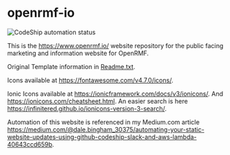 # openrmf-io

<p><img src="https://app.codeship.com/projects/d3fbf140-c9bb-0137-2863-46e2886f579e/status?branch=master" 
    alt="CodeShip automation status" /></p>

This is the https://www.openrmf.io/ website repository for the public facing marketing and information website for OpenRMF.

Original Template information in [Readme.txt](./Readme.txt).

Icons available at https://fontawesome.com/v4.7.0/icons/.

Ionic Icons available at https://ionicframework.com/docs/v3/ionicons/. And https://ionicons.com/cheatsheet.html.  An easier search is here https://infinitered.github.io/ionicons-version-3-search/. 

Automation of this website is referenced in my Medium.com article https://medium.com/@dale.bingham_30375/automating-your-static-website-updates-using-github-codeship-slack-and-aws-lambda-40643ccd659b.

